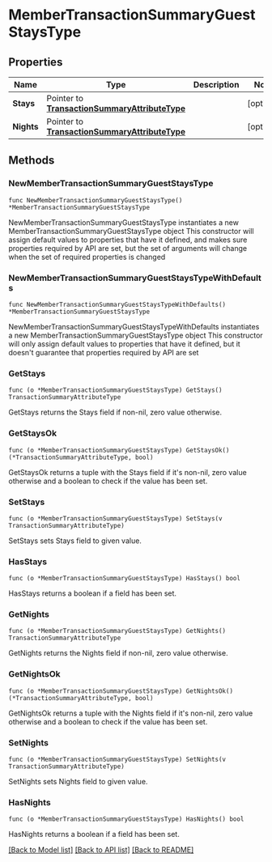 # MemberTransactionSummaryGuestStaysType

## Properties

Name | Type | Description | Notes
------------ | ------------- | ------------- | -------------
**Stays** | Pointer to [**TransactionSummaryAttributeType**](TransactionSummaryAttributeType.md) |  | [optional] 
**Nights** | Pointer to [**TransactionSummaryAttributeType**](TransactionSummaryAttributeType.md) |  | [optional] 

## Methods

### NewMemberTransactionSummaryGuestStaysType

`func NewMemberTransactionSummaryGuestStaysType() *MemberTransactionSummaryGuestStaysType`

NewMemberTransactionSummaryGuestStaysType instantiates a new MemberTransactionSummaryGuestStaysType object
This constructor will assign default values to properties that have it defined,
and makes sure properties required by API are set, but the set of arguments
will change when the set of required properties is changed

### NewMemberTransactionSummaryGuestStaysTypeWithDefaults

`func NewMemberTransactionSummaryGuestStaysTypeWithDefaults() *MemberTransactionSummaryGuestStaysType`

NewMemberTransactionSummaryGuestStaysTypeWithDefaults instantiates a new MemberTransactionSummaryGuestStaysType object
This constructor will only assign default values to properties that have it defined,
but it doesn't guarantee that properties required by API are set

### GetStays

`func (o *MemberTransactionSummaryGuestStaysType) GetStays() TransactionSummaryAttributeType`

GetStays returns the Stays field if non-nil, zero value otherwise.

### GetStaysOk

`func (o *MemberTransactionSummaryGuestStaysType) GetStaysOk() (*TransactionSummaryAttributeType, bool)`

GetStaysOk returns a tuple with the Stays field if it's non-nil, zero value otherwise
and a boolean to check if the value has been set.

### SetStays

`func (o *MemberTransactionSummaryGuestStaysType) SetStays(v TransactionSummaryAttributeType)`

SetStays sets Stays field to given value.

### HasStays

`func (o *MemberTransactionSummaryGuestStaysType) HasStays() bool`

HasStays returns a boolean if a field has been set.

### GetNights

`func (o *MemberTransactionSummaryGuestStaysType) GetNights() TransactionSummaryAttributeType`

GetNights returns the Nights field if non-nil, zero value otherwise.

### GetNightsOk

`func (o *MemberTransactionSummaryGuestStaysType) GetNightsOk() (*TransactionSummaryAttributeType, bool)`

GetNightsOk returns a tuple with the Nights field if it's non-nil, zero value otherwise
and a boolean to check if the value has been set.

### SetNights

`func (o *MemberTransactionSummaryGuestStaysType) SetNights(v TransactionSummaryAttributeType)`

SetNights sets Nights field to given value.

### HasNights

`func (o *MemberTransactionSummaryGuestStaysType) HasNights() bool`

HasNights returns a boolean if a field has been set.


[[Back to Model list]](../README.md#documentation-for-models) [[Back to API list]](../README.md#documentation-for-api-endpoints) [[Back to README]](../README.md)


